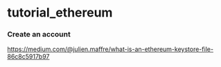 # tutorial_ethereum

### Create an account
https://medium.com/@julien.maffre/what-is-an-ethereum-keystore-file-86c8c5917b97
